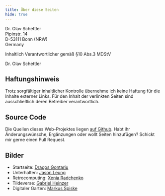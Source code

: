 ```yaml
---
title: Über diese Seiten
hide: true
---
```

Dr. Olav Schettler  
Pipinstr. 14  
D-53111 Bonn (NRW)  
Germany

Inhaltlich Verantwortlicher gemäß §10 Abs.3 MDStV

Dr. Olav Schettler

## Haftungshinweis

Trotz sorgfältiger inhaltlicher Kontrolle übernehme ich keine Haftung für die Inhalte externer Links. Für den Inhalt der verlinkten Seiten sind ausschließlich deren Betreiber verantwortlich.

## Source Code

Die Quellen dieses Web-Projektes liegen [auf Github](https://github.com/codekulturbonn/creative-computing.git). Habt ihr Änderungswünsche, Ergänzungen  oder wollt Seiten hinzufügen? Schickt mir gerne einen Pull Request.

## Bilder

* Startseite: [Dragos Gontariu](https://unsplash.com/de/fotos/54VAb3f1z6w)
* Unterhalten: [Jason Leung](https://unsplash.com/de/fotos/mZNRsYE9Qi4)
* Retrocomputing: [Xenia Radchenko](https://unsplash.com/de/fotos/ezEn4jYrVYQ)
* Tildeverse: [Gabriel Heinzer](https://unsplash.com/de/fotos/4Mw7nkQDByk)
* Digitaler Garten: [Markus Spiske](https://unsplash.com/de/fotos/sFydXGrt5OA)




